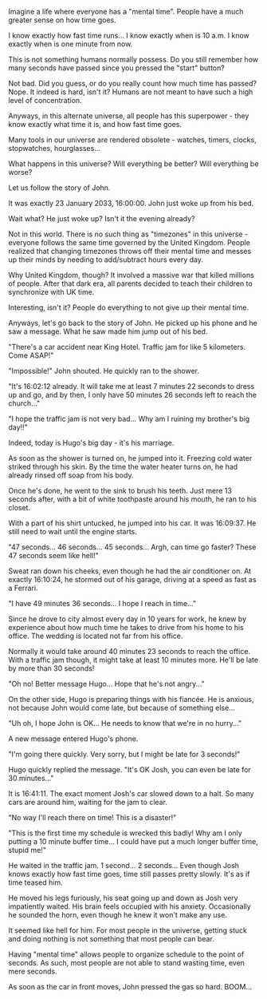 Imagine a life where everyone has a "mental time". People have a much greater sense on how time goes.

I know exactly how fast time runs... I know exactly when is 10 a.m. I know exactly when is one minute from now.

This is not something humans normally possess. Do you still remember how many seconds have passed since you pressed the "start" button?

Not bad. Did you guess, or do you really count how much time has passed?
Nope. It indeed is hard, isn't it? Humans are not meant to have such a high level of concentration.

Anyways, in this alternate universe, all people has this superpower - they know exactly what time it is, and how fast time goes.

Many tools in our universe are rendered obsolete - watches, timers, clocks, stopwatches, hourglasses...

What happens in this universe? Will everything be better? Will everything be worse?

Let us follow the story of John.

It was exactly 23 January 2033, 16:00:00. John just woke up from his bed.

Wait what? He just woke up? Isn't it the evening already?

Not in this world. There is no such thing as "timezones" in this universe - everyone follows the same time governed by the United Kingdom. People realized that changing timezones throws off their mental time and messes up their minds by needing to add/subtract hours every day.

Why United Kingdom, though? It involved a massive war that killed millions of people. After that dark era, all parents decided to teach their children to synchronize with UK time.

Interesting, isn't it? People do everything to not give up their mental time.

Anyways, let's go back to the story of John. He picked up his phone and he saw a message. What he saw made him jump out of his bed.

"There's a car accident near King Hotel. Traffic jam for like 5 kilometers. Come ASAP!"

"Impossible!" John shouted. He quickly ran to the shower.

"It's 16:02:12 already. It will take me at least 7 minutes 22 seconds to dress up and go, and by then, I only have 50 minutes 26 seconds left to reach the church..."

"I hope the traffic jam is not very bad... Why am I ruining my brother's big day!!"

Indeed, today is Hugo's big day - it's his marriage.

As soon as the shower is turned on, he jumped into it. Freezing cold water striked through his skin. By the time the water heater turns on, he had already rinsed off soap from his body.

Once he's done, he went to the sink to brush his teeth. Just mere 13 seconds after, with a bit of white toothpaste around his mouth, he ran to his closet.

With a part of his shirt untucked, he jumped into his car. It was 16:09:37. He still need to wait until the engine starts.

"47 seconds... 46 seconds... 45 seconds... Argh, can time go faster? These 47 seconds seem like hell!"

Sweat ran down his cheeks, even though he had the air conditioner on. At exactly 16:10:24, he stormed out of his garage, driving at a speed as fast as a Ferrari.

"I have 49 minutes 36 seconds... I hope I reach in time..."

Since he drove to city almost every day in 10 years for work, he knew by experience about how much time he takes to drive from his home to his office. The wedding is located not far from his office.

Normally it would take around 40 minutes 23 seconds to reach the office. With a traffic jam though, it might take at least 10 minutes more. He'll be late by more than 30 seconds!

"Oh no! Better message Hugo... Hope that he's not angry..."

On the other side, Hugo is preparing things with his fiancée. He is anxious, not because John would come late, but because of something else...

"Uh oh, I hope John is OK... He needs to know that we're in no hurry..."

A new message entered Hugo's phone.

"I'm going there quickly. Very sorry, but I might be late for 3 seconds!"

Hugo quickly replied the message. "It's OK Josh, you can even be late for 30 minutes..."

It is 16:41:11. The exact moment Josh's car slowed down to a halt. So many cars are around him, waiting for the jam to clear.

"No way I'll reach there on time! This is a disaster!"

"This is the first time my schedule is wrecked this badly! Why am I only putting a 10 minute buffer time... I could have put a much longer buffer time, stupid me!"

He waited in the traffic jam. 1 second... 2 seconds... Even though Josh knows exactly how fast time goes, time still passes pretty slowly. It's as if time teased him.

He moved his legs furiously, his seat going up and down as Josh very impatiently waited. His brain feels occupied with his anxiety. Occasionally he sounded the horn, even though he knew it won't make any use.

It seemed like hell for him. For most people in the universe, getting stuck and doing nothing is not something that most people can bear.

Having "mental time" allows people to organize schedule to the point of seconds. As such, most people are not able to stand wasting time, even mere seconds.

As soon as the car in front moves, John pressed the gas so hard. BOOM...
